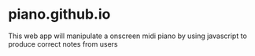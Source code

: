 # piano.github.io
This web app will manipulate a onscreen midi piano by using javascript to produce correct notes from users
